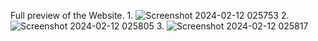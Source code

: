 Full preview of the Website.
1.
![Screenshot 2024-02-12 025753](https://github.com/007keshav/food-delivary/assets/73631224/e0357bf1-546d-4738-be8d-9655cea49ed7)
2.
![Screenshot 2024-02-12 025805](https://github.com/007keshav/food-delivary/assets/73631224/7fa772e8-7be3-49ed-8f7d-39c24edfa037)
3.
![Screenshot 2024-02-12 025817](https://github.com/007keshav/food-delivary/assets/73631224/84db34b6-7320-4028-a5d7-9dbcaf53461b)
